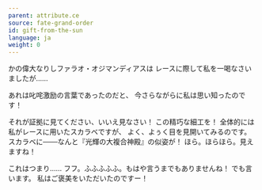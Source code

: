 ```yaml
---
parent: attribute.ce
source: fate-grand-order
id: gift-from-the-sun
language: ja
weight: 0
---
```


かの偉大なりしファラオ・オジマンディアスは
レースに際して私を一喝なさいましたが……

あれは叱咤激励の言葉であったのだと、
今さらながらに私は思い知ったのです！

それが証拠に見てください、いいえ見なさい！
この精巧な細工を！
全体的には私がレースに用いたスカラベですが、
よく、よぅく目を見開いてみるのです。
スカラベに───なんと『光輝の大複合神殿』の似姿が！
ほら。ほらほら。見えますね！

これはつまり……
フフ。ふふふふふ。もはや言うまでもありませんね！
でも言います。
私はご褒美をいただいたのですー！

